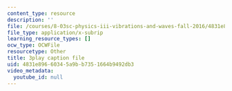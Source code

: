```yaml
---
content_type: resource
description: ''
file: /courses/8-03sc-physics-iii-vibrations-and-waves-fall-2016/4831e89660345a9bb7351664b9492db3_Ahv7Akj2xs4.srt
file_type: application/x-subrip
learning_resource_types: []
ocw_type: OCWFile
resourcetype: Other
title: 3play caption file
uid: 4831e896-6034-5a9b-b735-1664b9492db3
video_metadata:
  youtube_id: null
---
```

